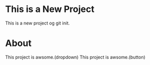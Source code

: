 # This is a New Project
This is a new project og git init.
# About
This project is awsome.(dropdown)
This project is awsome.(button)
